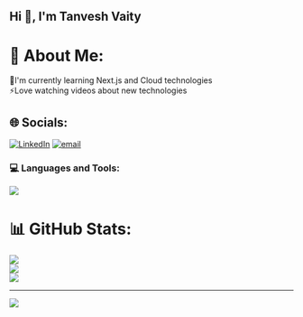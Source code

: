 ## Hi 👋, I'm Tanvesh Vaity

# 💫 About Me:
🚀I'm currently learning Next.js and Cloud technologies<br>⚡️Love watching videos about new technologies


## 🌐 Socials:
[![LinkedIn](https://img.shields.io/badge/LinkedIn-%230077B5.svg?logo=linkedin&logoColor=white)](https://linkedin.com/in/tanvesh-vaity) [![email](https://img.shields.io/badge/Email-D14836?logo=gmail&logoColor=white)](mailto:tanveshvaity99@gmail.com) 

<h3 align="left">💻 Languages and Tools:</h3>
<p align="left">
    <a href="https://skillicons.dev">
        <img src="https://skillicons.dev/icons?i=git,aws,bootstrap,express,java,js,linux,mongodb,nextjs,postgres,react,ts,tailwind,nodejs" />
    </a>
</p>

# 📊 GitHub Stats:
![](https://github-readme-stats.vercel.app/api?username=TanveshVaity&theme=dark&hide_border=false&include_all_commits=true&count_private=false)<br/>
![](https://nirzak-streak-stats.vercel.app/?user=TanveshVaity&theme=dark&hide_border=false)<br/>
![](https://github-readme-stats.vercel.app/api/top-langs/?username=TanveshVaity&theme=dark&hide_border=false&include_all_commits=true&count_private=false&layout=compact)

---
[![](https://visitcount.itsvg.in/api?id=TanveshVaity&icon=0&color=0)](https://visitcount.itsvg.in)

<!-- Proudly created with GPRM ( https://gprm.itsvg.in ) -->

<!--
**TanveshVaity/TanveshVaity** is a ✨ _special_ ✨ repository because its `README.md` (this file) appears on your GitHub profile.

Here are some ideas to get you started:

- 🔭 I’m currently working on ...
- 🌱 I’m currently learning ...
- 👯 I’m looking to collaborate on ...
- 🤔 I’m looking for help with ...
- 💬 Ask me about ...
- 📫 How to reach me: ...
- 😄 Pronouns: ...
- ⚡ Fun fact: ...
-->
